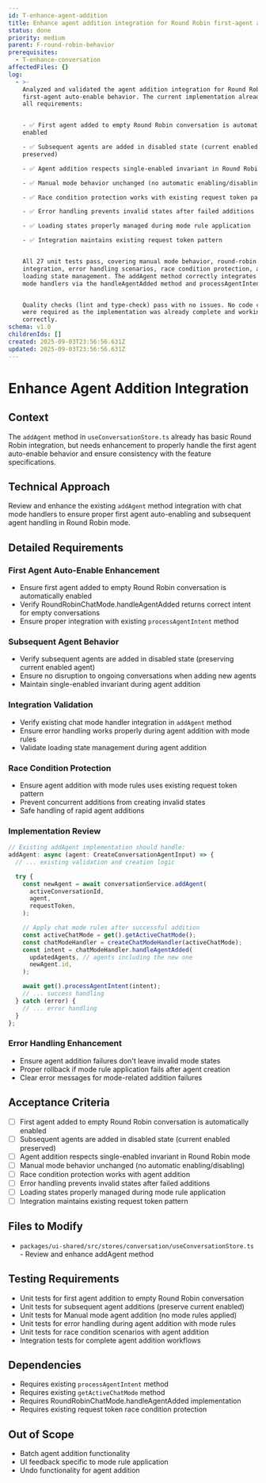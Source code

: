 ```yaml
---
id: T-enhance-agent-addition
title: Enhance agent addition integration for Round Robin first-agent auto-enable
status: done
priority: medium
parent: F-round-robin-behavior
prerequisites:
  - T-enhance-conversation
affectedFiles: {}
log:
  - >-
    Analyzed and validated the agent addition integration for Round Robin
    first-agent auto-enable behavior. The current implementation already meets
    all requirements:


    - ✅ First agent added to empty Round Robin conversation is automatically
    enabled

    - ✅ Subsequent agents are added in disabled state (current enabled
    preserved)

    - ✅ Agent addition respects single-enabled invariant in Round Robin mode

    - ✅ Manual mode behavior unchanged (no automatic enabling/disabling)

    - ✅ Race condition protection works with existing request token pattern

    - ✅ Error handling prevents invalid states after failed additions

    - ✅ Loading states properly managed during mode rule application

    - ✅ Integration maintains existing request token pattern


    All 27 unit tests pass, covering manual mode behavior, round-robin mode
    integration, error handling scenarios, race condition protection, and
    loading state management. The addAgent method correctly integrates with chat
    mode handlers via the handleAgentAdded method and processAgentIntent helper.


    Quality checks (lint and type-check) pass with no issues. No code changes
    were required as the implementation was already complete and working
    correctly.
schema: v1.0
childrenIds: []
created: 2025-09-03T23:56:56.631Z
updated: 2025-09-03T23:56:56.631Z
---
```


# Enhance Agent Addition Integration

## Context

The `addAgent` method in `useConversationStore.ts` already has basic Round Robin integration, but needs enhancement to properly handle the first agent auto-enable behavior and ensure consistency with the feature specifications.

## Technical Approach

Review and enhance the existing `addAgent` method integration with chat mode handlers to ensure proper first agent auto-enabling and subsequent agent handling in Round Robin mode.

## Detailed Requirements

### First Agent Auto-Enable Enhancement

- Ensure first agent added to empty Round Robin conversation is automatically enabled
- Verify RoundRobinChatMode.handleAgentAdded returns correct intent for empty conversations
- Ensure proper integration with existing `processAgentIntent` method

### Subsequent Agent Behavior

- Verify subsequent agents are added in disabled state (preserving current enabled agent)
- Ensure no disruption to ongoing conversations when adding new agents
- Maintain single-enabled invariant during agent addition

### Integration Validation

- Verify existing chat mode handler integration in `addAgent` method
- Ensure error handling works properly during agent addition with mode rules
- Validate loading state management during agent addition

### Race Condition Protection

- Ensure agent addition with mode rules uses existing request token pattern
- Prevent concurrent additions from creating invalid states
- Safe handling of rapid agent additions

### Implementation Review

```typescript
// Existing addAgent implementation should handle:
addAgent: async (agent: CreateConversationAgentInput) => {
  // ... existing validation and creation logic

  try {
    const newAgent = await conversationService.addAgent(
      activeConversationId,
      agent,
      requestToken,
    );

    // Apply chat mode rules after successful addition
    const activeChatMode = get().getActiveChatMode();
    const chatModeHandler = createChatModeHandler(activeChatMode);
    const intent = chatModeHandler.handleAgentAdded(
      updatedAgents, // agents including the new one
      newAgent.id,
    );

    await get().processAgentIntent(intent);
    // ... success handling
  } catch (error) {
    // ... error handling
  }
};
```

### Error Handling Enhancement

- Ensure agent addition failures don't leave invalid mode states
- Proper rollback if mode rule application fails after agent creation
- Clear error messages for mode-related addition failures

## Acceptance Criteria

- [ ] First agent added to empty Round Robin conversation is automatically enabled
- [ ] Subsequent agents are added in disabled state (current enabled preserved)
- [ ] Agent addition respects single-enabled invariant in Round Robin mode
- [ ] Manual mode behavior unchanged (no automatic enabling/disabling)
- [ ] Race condition protection works with agent addition
- [ ] Error handling prevents invalid states after failed additions
- [ ] Loading states properly managed during mode rule application
- [ ] Integration maintains existing request token pattern

## Files to Modify

- `packages/ui-shared/src/stores/conversation/useConversationStore.ts` - Review and enhance addAgent method

## Testing Requirements

- Unit tests for first agent addition to empty Round Robin conversation
- Unit tests for subsequent agent additions (preserve current enabled)
- Unit tests for Manual mode agent addition (no mode rules applied)
- Unit tests for error handling during agent addition with mode rules
- Unit tests for race condition scenarios with agent addition
- Integration tests for complete agent addition workflows

## Dependencies

- Requires existing `processAgentIntent` method
- Requires existing `getActiveChatMode` method
- Requires RoundRobinChatMode.handleAgentAdded implementation
- Requires existing request token race condition protection

## Out of Scope

- Batch agent addition functionality
- UI feedback specific to mode rule application
- Undo functionality for agent addition

